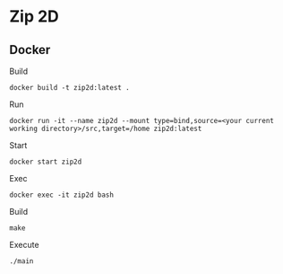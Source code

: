 # Zip 2D

## Docker
Build
```
docker build -t zip2d:latest .
```

Run
```
docker run -it --name zip2d --mount type=bind,source=<your current working directory>/src,target=/home zip2d:latest
```

Start
```
docker start zip2d
```

Exec
```
docker exec -it zip2d bash
```

Build
```
make
```

Execute
```
./main
```
